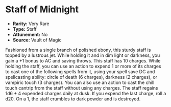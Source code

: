 # Staff of Midnight

- **Rarity:** Very Rare
- **Type:** Staff
- **Attunement:** No
- **Source:** Vault of Magic

Fashioned from a single branch of polished ebony, this sturdy staff is topped by a lustrous jet. While holding it and in dim light or darkness, you gain a +1 bonus to AC and saving throws. This staff has 10 charges. While holding the staff, you can use an action to expend 1 or more of its charges to cast one of the following spells from it, using your spell save DC and spellcasting ability: circle of death (6 charges), darkness (2 charges), or vampiric touch (3 charges). You can also use an action to cast the chill touch cantrip from the staff without using any charges. The staff regains 1d6 + 4 expended charges daily at dusk. If you expend the last charge, roll a d20. On a 1, the staff crumbles to dark powder and is destroyed.
